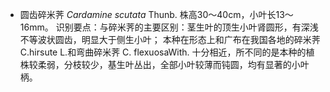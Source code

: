 * 圆齿碎米荠 *Cardamine scutata* Thunb.
株高30～40cm，小叶长13～16mm。
识别要点：与碎米荠的主要区别：茎生叶的顶生小叶肾圆形，有深浅不等波状圆齿，明显大于侧生小叶；
本种在形态上和广布在我国各地的碎米荠 C.hirsute L.和弯曲碎米荠 C. flexuosaWith. 十分相近，所不同的是本种的植株较柔弱，分枝较少，基生叶丛出，全部小叶较薄而钝圆，均有显著的小叶柄。